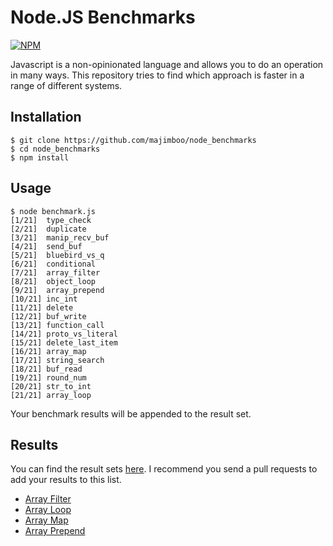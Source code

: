 Node.JS Benchmarks
==================

[![NPM](https://nodei.co/npm/benchmarks.png?downloads=true)](https://nodei.co/npm/benchmarks/)

Javascript is a non-opinionated language and allows you to do an operation in many ways.
This repository tries to find which approach is faster in a range of different systems.

Installation
------------

    $ git clone https://github.com/majimboo/node_benchmarks
    $ cd node_benchmarks
    $ npm install

Usage
-----

    $ node benchmark.js
    [1/21]  type_check
    [2/21]  duplicate
    [3/21]  manip_recv_buf
    [4/21]  send_buf
    [5/21]  bluebird_vs_q
    [6/21]  conditional
    [7/21]  array_filter
    [8/21]  object_loop
    [9/21]  array_prepend
    [10/21] inc_int
    [11/21] delete
    [12/21] buf_write
    [13/21] function_call
    [14/21] proto_vs_literal
    [15/21] delete_last_item
    [16/21] array_map
    [17/21] string_search
    [18/21] buf_read
    [19/21] round_num
    [20/21] str_to_int
    [21/21] array_loop

Your benchmark results will be appended to the result set.

Results
-------

You can find the result sets [here](https://github.com/majimboo/node_benchmarks/tree/master/results). I recommend you send a pull requests to add your results to this list.

- [Array Filter](https://github.com/majimboo/node-benchmarks/blob/master/results/array_filter.md)
- [Array Loop](https://github.com/majimboo/node-benchmarks/blob/master/results/array_loop.md)
- [Array Map](https://github.com/majimboo/node-benchmarks/blob/master/results/array_map.md)
- [Array Prepend](https://github.com/majimboo/node-benchmarks/blob/master/results/array_prepend.md)
